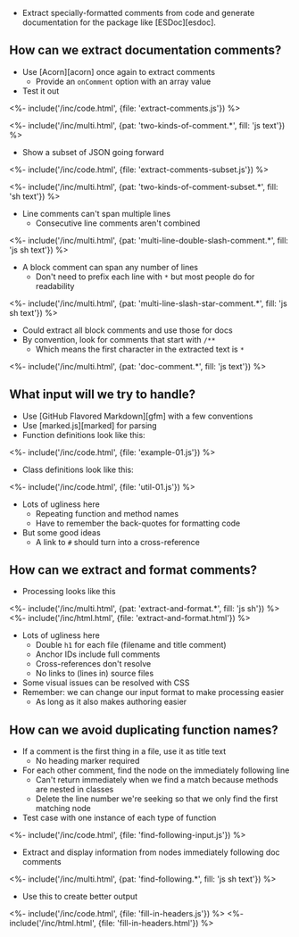 ---
---

-   Extract specially-formatted comments from code
    and generate documentation for the package like [ESDoc][esdoc].

## How can we extract documentation comments?

-   Use [Acorn][acorn] once again to extract comments
    -   Provide an `onComment` option with an array value
-   Test it out

<%- include('/inc/code.html', {file: 'extract-comments.js'}) %>

<%- include('/inc/multi.html', {pat: 'two-kinds-of-comment.*', fill: 'js text'}) %>

-   Show a subset of JSON going forward

<%- include('/inc/code.html', {file: 'extract-comments-subset.js'}) %>

<%- include('/inc/multi.html', {pat: 'two-kinds-of-comment-subset.*', fill: 'sh text'}) %>

-   <g key="line_comment">Line comments</g> can't span multiple lines
    -   Consecutive line comments aren't combined

<%- include('/inc/multi.html', {pat: 'multi-line-double-slash-comment.*', fill: 'js sh text'}) %>

-   A <g key="block_comment">block comment</g> can span any number of lines
    -   Don't need to prefix each line with `*` but most people do for readability

<%- include('/inc/multi.html', {pat: 'multi-line-slash-star-comment.*', fill: 'js sh text'}) %>

-   Could extract all block comments and use those for docs
-   By convention, look for comments that start with `/**`
    -   Which means the first character in the extracted text is `*`

<%- include('/inc/multi.html', {pat: 'doc-comment.*', fill: 'js text'}) %>

## What input will we try to handle?

-   Use [GitHub Flavored Markdown][gfm] with a few conventions
-   Use [marked.js][marked] for parsing
-   Function definitions look like this:

<%- include('/inc/code.html', {file: 'example-01.js'}) %>

-   Class definitions look like this:

<%- include('/inc/code.html', {file: 'util-01.js'}) %>

-   Lots of ugliness here
    -   Repeating function and method names
    -   Have to remember the back-quotes for formatting code
-   But some good ideas
    -   A link to `#` should turn into a cross-reference

## How can we extract and format comments?

-   Processing looks like this

<%- include('/inc/multi.html', {pat: 'extract-and-format.*', fill: 'js sh'}) %>
<%- include('/inc/html.html', {file: 'extract-and-format.html'}) %>

-   Lots of ugliness here
    -   Double `h1` for each file (filename and title comment)
    -   Anchor IDs include full comments
    -   Cross-references don't resolve
    -   No links to (lines in) source files
-   Some visual issues can be resolved with CSS
-   Remember: we can change our input format to make processing easier
    -   As long as it also makes authoring easier

## How can we avoid duplicating function names?

-   If a comment is the first thing in a file, use it as title text
    -   No heading marker required
-   For each other comment, find the node on the immediately following line
    -   Can't return immediately when we find a match because methods are nested in classes
    -   Delete the line number we're seeking so that we only find the first matching node
-   Test case with one instance of each type of function

<%- include('/inc/code.html', {file: 'find-following-input.js'}) %>

-   Extract and display information from nodes immediately following doc comments

<%- include('/inc/multi.html', {pat: 'find-following.*', fill: 'js sh text'}) %>

-   Use this to create better output

<%- include('/inc/code.html', {file: 'fill-in-headers.js'}) %>
<%- include('/inc/html.html', {file: 'fill-in-headers.html'}) %>
